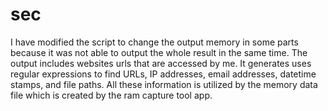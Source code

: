 # sec

I have modified the script to change the output memory in some parts because it was not able to output the whole result in the same time. The output includes websites urls that are accessed by me. It generates uses regular expressions to find URLs, IP addresses, email
addresses, datetime stamps, and file paths. All these information is utilized by the memory data file which is created by the ram capture tool app.
